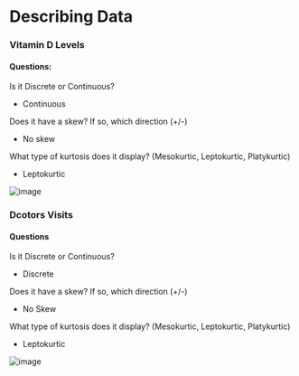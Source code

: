 # Describing Data

### Vitamin D Levels 
#### Questions: 
Is it Discrete or Continuous?

- Continuous
  
Does it have a skew? If so, which direction (+/-)

- No skew

What type of kurtosis does it display? (Mesokurtic, Leptokurtic, Platykurtic)

- Leptokurtic
  
![image](https://github.com/kassiedancer92/Describing_Distributions_Core/assets/133593433/8f67a417-5abf-4c37-908f-638618b6017d)

### Dcotors Visits
#### Questions
Is it Discrete or Continuous?

- Discrete
  
Does it have a skew? If so, which direction (+/-)

- No Skew
  
What type of kurtosis does it display? (Mesokurtic, Leptokurtic, Platykurtic)

- Leptokurtic

![image](https://github.com/kassiedancer92/Describing_Distributions_Core/assets/133593433/14889d01-7634-4514-9978-6139055e72b6)
